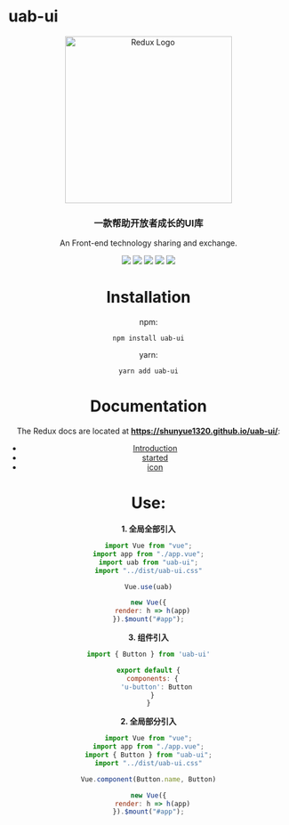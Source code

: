 # uab-ui
<div align="center">
<a href='https://github.com/shunyue1320/uab-ui'><img src='https://github.com/shunyue1320/uab-ui/blob/main/docs/.vuepress/public/uab.png' height='300' alt='Redux Logo' aria-label='redux.js.org' /></a>
<div>
<div align="center">
  <h3>一款帮助开放者成长的UI库</h3>
  
  An Front-end technology sharing and exchange.

  [![](https://img.shields.io/badge/Juejin-掘金-007FFF)](https://juejin.im/user/3702810894152983)
  [![](https://img.shields.io/badge/CSDN-博客-E33E33)](https://blog.csdn.net/qq_41614928)
  [![](https://img.shields.io/badge/Zhihu-知乎-0084FF)](https://www.zhihu.com/people/shun-yue-45)
  [![](https://img.shields.io/badge/bilili-哔哩哔哩-FF69b4)](https://space.bilibili.com/475498258)
  [![](https://img.shields.io/badge/公众号-爱看编程-7ED957)](#爱看编程)
</div>


# Installation
npm:
```
npm install uab-ui
```
yarn:
```
yarn add uab-ui
```

# Documentation
The Redux docs are located at **https://shunyue1320.github.io/uab-ui/**:
- [Introduction](https://shunyue1320.github.io/uab-ui/introduce/)
- [started](https://shunyue1320.github.io/uab-ui/getting-started/)
- [icon](https://shunyue1320.github.io/uab-ui/components/icon.html)

# Use:

**1. 全局全部引入**

```js
import Vue from "vue";
import app from "./app.vue";
import uab from "uab-ui";
import "../dist/uab-ui.css"

Vue.use(uab)

new Vue({
  render: h => h(app)
}).$mount("#app");
```

**3. 组件引入**

```js
import { Button } from 'uab-ui'

export default {
  components: {
    'u-button': Button
  }
}
```

**2. 全局部分引入**

```js
import Vue from "vue";
import app from "./app.vue";
import { Button } from "uab-ui";
import "../dist/uab-ui.css"

Vue.component(Button.name, Button)

new Vue({
  render: h => h(app)
}).$mount("#app");
```